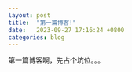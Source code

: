```yaml
---
layout: post
title:  "第一篇博客!"
date:   2023-09-27 17:16:24 +0800
categories: blog
---
```


第一篇博客啊，先占个坑位。。。